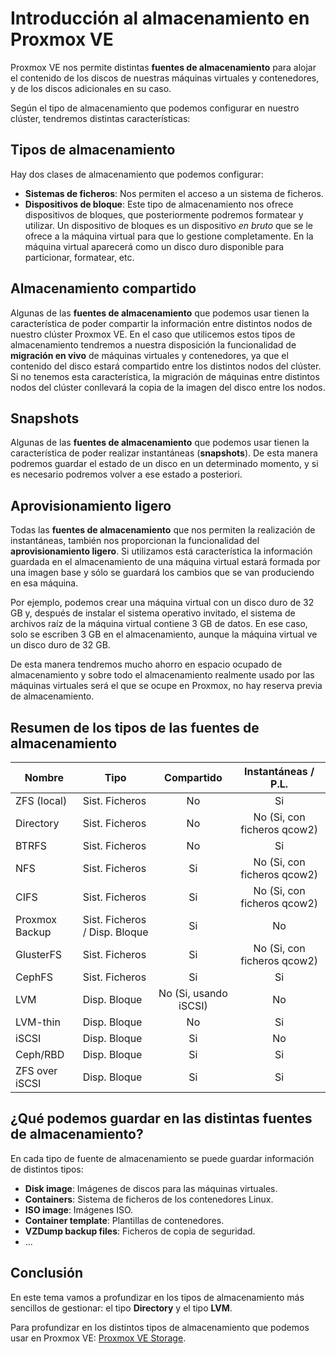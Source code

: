 # Introducción al almacenamiento en Proxmox VE

Proxmox VE nos permite distintas **fuentes de almacenamiento** para alojar el contenido de los discos de nuestras máquinas virtuales y contenedores, y de los discos adicionales en su caso.

Según el tipo de almacenamiento que podemos configurar en nuestro
clúster, tendremos distintas características:

## Tipos de almacenamiento

Hay dos clases de almacenamiento que podemos configurar:

* **Sistemas de ficheros**: Nos permiten el acceso a un sistema de ficheros.
* **Dispositivos de bloque**: Este tipo de almacenamiento nos ofrece
      dispositivos de bloques, que posteriormente podremos formatear y
      utilizar. Un dispositivo de bloques es un dispositivo *en bruto*
      que se le ofrece a la máquina virtual para que lo gestione
      completamente. En la máquina virtual aparecerá como un disco
      duro disponible para particionar, formatear, etc.

## Almacenamiento compartido

Algunas de las **fuentes de almacenamiento** que podemos usar tienen la
característica de poder compartir la información entre distintos
nodos de nuestro clúster Proxmox VE. En el caso que utilicemos estos
tipos de almacenamiento tendremos a nuestra disposición la
funcionalidad de **migración en vivo** de máquinas virtuales y
contenedores, ya que el contenido del disco estará compartido entre
los distintos nodos del clúster. Si no tenemos esta característica, la
migración de máquinas entre distintos nodos del clúster conllevará la
copia de la imagen del disco entre los nodos.

## Snapshots

Algunas de las **fuentes de almacenamiento** que podemos usar tienen la
característica de poder realizar instantáneas (**snapshots**). De esta
manera podremos guardar el estado de un disco en un determinado
momento, y si es necesario podremos volver a ese estado a posteriori.

## Aprovisionamiento ligero

Todas las **fuentes de almacenamiento** que nos permiten la realización
de instantáneas, también nos proporcionan la funcionalidad del
**aprovisionamiento ligero**. Si utilizamos está característica la
información guardada en el almacenamiento de una máquina virtual
estará formada por una imagen base y sólo se guardará los cambios que
se van produciendo en esa máquina.

Por ejemplo,  podemos crear una máquina virtual con un disco duro de
32 GB y, después de instalar el sistema operativo invitado, el sistema
de archivos raíz de la máquina virtual contiene 3 GB de datos. En ese
caso, solo se escriben 3 GB en el almacenamiento, aunque la máquina
virtual ve un disco duro de 32 GB.

De esta manera tendremos mucho ahorro en espacio ocupado de
almacenamiento y sobre todo el almacenamiento realmente usado por las
máquinas virtuales será el que se ocupe en Proxmox, no hay reserva
previa de almacenamiento.

## Resumen de los tipos de las fuentes de almacenamiento

|Nombre   |Tipo   |Compartido|Instantáneas / P.L.|
|---------|-------|:--------:|:-------------:|
|ZFS (local)|Sist. Ficheros|No|Si|
|Directory|Sist. Ficheros|No|No (Si, con ficheros qcow2)|
|BTRFS|Sist. Ficheros|No|Si|
|NFS|Sist. Ficheros|Si|No (Si, con ficheros qcow2)|
|CIFS|Sist. Ficheros|Si|No (Si, con ficheros qcow2)|
|Proxmox Backup|Sist. Ficheros / Disp. Bloque|Si|No|
|GlusterFS|Sist. Ficheros|Si|No (Si, con ficheros qcow2)|
|CephFS|Sist. Ficheros|Si|Si|
|LVM|Disp. Bloque|No (Si, usando iSCSI)|No|
|LVM-thin|Disp. Bloque|No|Si|
|iSCSI|Disp. Bloque|Si|No|
|Ceph/RBD|Disp. Bloque|Si|Si|
|ZFS over iSCSI|Disp. Bloque|Si|Si|

## ¿Qué podemos guardar en las distintas fuentes de almacenamiento?

En cada tipo de fuente de almacenamiento se puede guardar información de
distintos tipos:

* **Disk image**: Imágenes de discos para las máquinas virtuales.
* **Containers**: Sistema de ficheros de los contenedores Linux.
* **ISO image**: Imágenes ISO.
* **Container template**: Plantillas de contenedores.
* **VZDump backup files**: Ficheros de copia de seguridad.
* ...

## Conclusión

En este tema vamos a profundizar en los tipos de almacenamiento más
sencillos de gestionar: el tipo **Directory** y el tipo **LVM**. 

Para profundizar en los distintos tipos de almacenamiento que podemos usar
en Proxmox VE: [Proxmox VE Storage](https://pve.proxmox.com/pve-docs/pve-admin-guide.html#chapter_storage).


